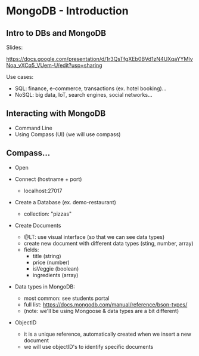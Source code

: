 
# MongoDB - Introduction

<!-- Status: complete -->


## Intro to DBs and MongoDB


Slides: 

https://docs.google.com/presentation/d/1r3QsTfgXEb0BVd1zN4UXqaYYMIvNoa_vXCq5_VUem-U/edit?usp=sharing


Use cases:
- SQL: finance, e-commerce, transactions (ex. hotel booking)...
- NoSQL: big data, IoT, search engines, social networks...



## Interacting with MongoDB
- Command Line
- Using Compass (UI) (we will use compass)



## Compass...

- Open


- Connect (hostname + port)
  - localhost:27017


- Create a Database (ex. demo-restaurant)
  - collection: "pizzas"



- Create Documents  
  - @LT: use visual interface (so that we can see data types)
  - create new document with different data types (sting, number, array)
  - fields:
    - title (string)
    - price (number)
    - isVeggie (boolean)
    - ingredients (array)

  <!--
  Note: 
  - there's a bug in Compass "Insert not permitted while document contains errors"
  - summary: if you enter the wrong format, Compass will keep showing that error, even after choosing the right format.
  - bug report: https://jira.mongodb.org/browse/COMPASS-3246
  - Quick workaround: click on a different collection & try again
  -->


- Data types in MongoDB:
  - most common: see students portal
  - full list: https://docs.mongodb.com/manual/reference/bson-types/
  - (note: we'll be using Mongoose & data types are a bit different)


- ObjectID
  - it is a unique reference, automatically created when we insert a new document
  - we will use objectID's to identify specific documents


<!-- @Luis: before the break, it can be good to import IMDB -->

